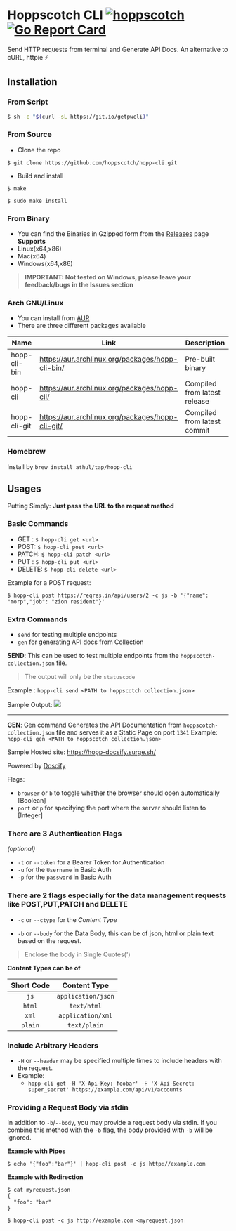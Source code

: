 # Hoppscotch CLI [![hoppscotch](https://img.shields.io/badge/Made_for-Hoppscotch-hex_color_code?logo=Postwoman)](https://hoppscotch.io) [![Go Report Card](https://goreportcard.com/badge/github.com/athul/pwcli)](https://goreportcard.com/report/github.com/athul/pwcli)

Send HTTP requests from terminal and Generate API Docs. An alternative to cURL, httpie ⚡️

## Installation

### From Script

```bash
$ sh -c "$(curl -sL https://git.io/getpwcli)"
```

### From Source

- Clone the repo

```
$ git clone https://github.com/hoppscotch/hopp-cli.git
```

- Build and install

```
$ make

$ sudo make install
```

### From Binary

- You can find the Binaries in Gzipped form from the [Releases](https://github.com/athul/pwcli/releases) page
  **Supports**
- Linux(x64,x86)
- Mac(x64)
- Windows(x64,x86)

> **IMPORTANT: Not tested on Windows, please leave your feedback/bugs in the Issues section**

### Arch GNU/Linux

- You can install from [AUR](https://aur.archlinux.org/)
- There are three different packages available

Name          | Link                                              | Description
------------- | ------------------------------------------------- | -----------------------------
hopp-cli-bin  | https://aur.archlinux.org/packages/hopp-cli-bin/  | Pre-built binary
hopp-cli      | https://aur.archlinux.org/packages/hopp-cli/      | Compiled from latest release
hopp-cli-git  | https://aur.archlinux.org/packages/hopp-cli-git/  | Compiled from latest commit

### Homebrew

Install by `brew install athul/tap/hopp-cli`

## Usages

Putting Simply: **Just pass the URL to the request method**

### Basic Commands

- GET : `$ hopp-cli get <url> `
- POST: `$ hopp-cli post <url> `
- PATCH: `$ hopp-cli patch <url>`
- PUT : `$ hopp-cli put <url>`
- DELETE: `$ hopp-cli delete <url>`

Example for a POST request:

```shell
$ hopp-cli post https://reqres.in/api/users/2 -c js -b '{"name": "morp","job": "zion resident"}'

```

### Extra Commands

- `send` for testing multiple endpoints
- `gen` for generating API docs from Collection

**SEND**: This can be used to test multiple endpoints from the `hoppscotch-collection.json` file.

> The output will only be the `statuscode`

Example : `hopp-cli send <PATH to hoppscotch collection.json>`

Sample Output:
![](/assets/send.png)

---

**GEN**: Gen command Generates the API Documentation from  `hoppscotch-collection.json` file and serves it as a Static Page on port `1341`
Example: `hopp-cli gen <PATH to hoppscotch collection.json>`

Sample Hosted site: https://hopp-docsify.surge.sh/

Powered by [Doscify](https://docsify.js.org)

Flags:

- `browser` or `b` to toggle whether the browser should open automatically [Boolean]
- `port` or `p` for specifying the port where the server should listen to [Integer]

### There are 3 Authentication Flags

_(optional)_

- `-t` or `--token` for a Bearer Token for Authentication
- `-u` for the `Username` in Basic Auth
- `-p` for the `password` in Basic Auth

### There are 2 flags especially for the data management requests like POST,PUT,PATCH and DELETE

- `-c` or `--ctype` for the _Content Type_

- `-b` or `--body` for the Data Body, this can be of json, html or plain text based on the request.

> Enclose the body in Single Quotes(\')

**Content Types can be of**

|Short Code|Content Type|
|:---:|:---:|
|`js`|`application/json`|
|`html`|`text/html`|
|`xml`|`application/xml`|
|`plain`|`text/plain`|

### Include Arbitrary Headers
- `-H` or `--header` may be specified multiple times to include headers with the request.
- Example:
  - `hopp-cli get -H 'X-Api-Key: foobar' -H 'X-Api-Secret: super_secret' https://example.com/api/v1/accounts`

### Providing a Request Body via stdin

In addition to `-b`/`--body`, you may provide a request body via stdin.
If you combine this method with the `-b` flag, the body provided with `-b` will be ignored.

**Example with Pipes**
```shell
$ echo '{"foo":"bar"}' | hopp-cli post -c js http://example.com
```
**Example with Redirection**
```shell
$ cat myrequest.json
{
  "foo": "bar"
}

$ hopp-cli post -c js http://example.com <myrequest.json
```
